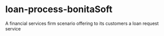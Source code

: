 loan-process-bonitaSoft
=======================

 A financial services firm scenario offering to its customers a loan request service

